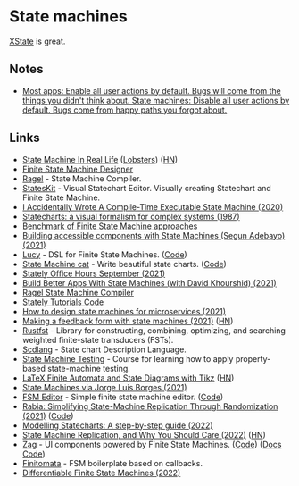 # State machines

[XState](../tools/xstate.md) is great.

## Notes

- [Most apps: Enable all user actions by default. Bugs will come from the things you didn't think about. State machines: Disable all user actions by default. Bugs come from happy paths you forgot about.](https://twitter.com/mpocock1/status/1524085641390313474)

## Links

- [State Machine In Real Life](https://www.solipsys.co.uk/new/StateMachineInRealLife.html?te02lo) ([Lobsters](https://lobste.rs/s/3exvcc/state_machine_real_life)) ([HN](https://news.ycombinator.com/item?id=23050231))
- [Finite State Machine Designer](http://madebyevan.com/fsm/)
- [Ragel](http://www.colm.net/open-source/ragel/) - State Machine Compiler.
- [StatesKit](https://stateskit.com/) - Visual Statechart Editor. Visually creating Statechart and Finite State Machine.
- [I Accidentally Wrote A Compile-Time Executable State Machine (2020)](https://philippegroarke.com/posts/2020/constexpr_fsm/)
- [Statecharts: a visual formalism for complex systems (1987)](https://www.sciencedirect.com/science/article/pii/0167642387900359)
- [Benchmark of Finite State Machine approaches](https://github.com/newpavlov/fsm-bench)
- [Building accessible components with State Machines (Segun Adebayo) (2021)](https://www.youtube.com/watch?v=4ChS2Iq5xk8)
- [Lucy](https://lucylang.org/) - DSL for Finite State Machines. ([Code](https://github.com/lucydsl/liblucy))
- [State Machine cat](https://state-machine-cat.js.org/) - Write beautiful state charts. ([Code](https://github.com/sverweij/state-machine-cat))
- [Stately Office Hours September (2021)](https://www.youtube.com/watch?v=RbF5EkkA9ss)
- [Build Better Apps With State Machines (with David Khourshid) (2021)](https://www.youtube.com/watch?v=onEGFGNHEV0)
- [Ragel State Machine Compiler](https://github.com/adrian-thurston/ragel)
- [Stately Tutorials Code](https://github.com/statelyai/stately-tutorials)
- [How to design state machines for microservices (2021)](https://developers.redhat.com/articles/2021/11/23/how-design-state-machines-microservices)
- [Making a feedback form with state machines (2021)](https://mannhowie.com/finite-state-machines) ([HN](https://news.ycombinator.com/item?id=29359174))
- [Rustfst](https://github.com/Garvys/rustfst) - Library for constructing, combining, optimizing, and searching weighted finite-state transducers (FSTs).
- [Scdlang](https://github.com/DrSensor/scdlang) - State chart Description Language.
- [State Machine Testing](https://github.com/qfpl/state-machine-testing-course) - Course for learning how to apply property-based state-machine testing.
- [LaTeX Finite Automata and State Diagrams with Tikz](https://hayesall.com/blog/latex-automata/) ([HN](https://news.ycombinator.com/item?id=29721787))
- [State Machines via Jorge Luis Borges (2021)](https://lukasschwab.me/blog/gen/borges-automata.html)
- [FSM Editor](https://fsm-editor.netlify.app/) - Simple finite state machine editor. ([Code](https://github.com/crinklesio/fsm-editor))
- [Rabia: Simplifying State-Machine Replication Through Randomization (2021)](https://dl.acm.org/doi/10.1145/3477132.3483582) ([Code](https://github.com/haochenpan/rabia))
- [Modelling Statecharts: A step-by-step guide (2022)](https://www.youtube.com/watch?v=wykDyFwr8Lk)
- [State Machine Replication, and Why You Should Care (2022)](https://signalsandthreads.com/state-machine-replication-and-why-you-should-care/) ([HN](https://news.ycombinator.com/item?id=31100023))
- [Zag](https://zagjs.com/) - UI components powered by Finite State Machines. ([Code](https://github.com/chakra-ui/zag)) ([Docs Code](https://github.com/chakra-ui/zag-docs))
- [Finitomata](https://github.com/am-kantox/finitomata) - FSM boilerplate based on callbacks.
- [Differentiable Finite State Machines (2022)](https://google-research.github.io/self-organising-systems/2022/diff-fsm/)